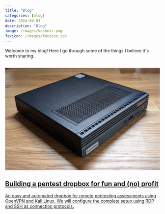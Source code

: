 ```yaml
---
title: "Blog"
categories: [blog]
date: 2024-04-03
description: "Blog"
image: /images/kashmir.png
favicon: /images/favicon.ico
---
```


Welcome to my blog! Here I go through some of the things I believe it's worth sharing. 



<br>


<div class="grid-post">
		<div>
			<a class="blog" href="/blog/dropbox">
			<img class="blog-thumb" src="/images/blog/dropbox/main.jpg"></a>
		</div>
		<div>
			<a class="blog" href="/blog/dropbox">
			<h2 class="blog">Building a pentest dropbox for fun and (no) profit</h2>
			<p>An easy and automated dropbox for remote pentesting assessments using OpenVPN and Kali Linux. We will configure the complete setup using RDP and SSH as connection protocols.</p></a>
		</div>
</div>
